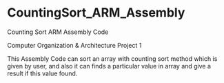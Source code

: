 # CountingSort_ARM_Assembly
Counting Sort ARM Assembly Code

Computer Organization & Architecture Project 1

This Assembly Code can sort an array with counting sort method which is given by user, and also it can finds a particular value in array and give a result if this value found. 
